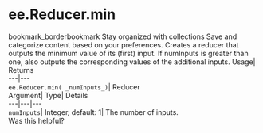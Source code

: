  
#  ee.Reducer.min 
bookmark_borderbookmark Stay organized with collections  Save and categorize content based on your preferences.
Creates a reducer that outputs the minimum value of its (first) input. If numInputs is greater than one, also outputs the corresponding values of the additional inputs. 
Usage| Returns  
---|---  
`ee.Reducer.min( _numInputs_)`| Reducer  
Argument| Type| Details  
---|---|---  
`numInputs`| Integer, default: 1| The number of inputs.  
Was this helpful?
